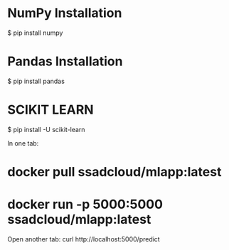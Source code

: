 # NumPy Installation
$ pip install numpy

# Pandas Installation
$ pip install pandas

# SCIKIT LEARN
$ pip install -U scikit-learn

In one tab:
# docker pull ssadcloud/mlapp:latest
# docker run -p 5000:5000 ssadcloud/mlapp:latest

Open another tab:
  curl http://localhost:5000/predict
